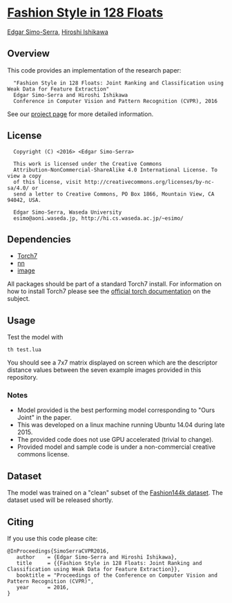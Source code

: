 # [Fashion Style in 128 Floats](http://hi.cs.waseda.ac.jp/~esimo/research/stylenet/)

[Edgar Simo-Serra](http://hi.cs.waseda.ac.jp/~esimo/), [Hiroshi Ishikawa](http://www.f.waseda.jp/hfs/indexE.html)

## Overview

This code provides an implementation of the research paper:

```
  "Fashion Style in 128 Floats: Joint Ranking and Classification using Weak Data for Feature Extraction"
  Edgar Simo-Serra and Hiroshi Ishikawa
  Conference in Computer Vision and Pattern Recognition (CVPR), 2016
```

See our [project page](http://hi.cs.waseda.ac.jp/~esimo/research/stylenet/) for more detailed information.

## License

```
  Copyright (C) <2016> <Edgar Simo-Serra>

  This work is licensed under the Creative Commons
  Attribution-NonCommercial-ShareAlike 4.0 International License. To view a copy
  of this license, visit http://creativecommons.org/licenses/by-nc-sa/4.0/ or
  send a letter to Creative Commons, PO Box 1866, Mountain View, CA 94042, USA.

  Edgar Simo-Serra, Waseda University
  esimo@aoni.waseda.jp, http://hi.cs.waseda.ac.jp/~esimo/  
```


## Dependencies

- [Torch7](http://torch.ch/docs/getting-started.html)
- [nn](https://github.com/torch/nn)
- [image](https://github.com/torch/image)

All packages should be part of a standard Torch7 install. For information on how to install Torch7 please see the [official torch documentation](http://torch.ch/docs/getting-started.html) on the subject.

## Usage

Test the model with

```
th test.lua
```

You should see a 7x7 matrix displayed on screen which are the descriptor distance values between the seven example images provided in this repository.

### Notes

- Model provided is the best performing model corresponding to "Ours Joint" in the paper.
- This was developed on a linux machine running Ubuntu 14.04 during late 2015.
- The provided code does not use GPU accelerated (trivial to change).
- Provided model and sample code is under a non-commercial creative commons license.

## Dataset

The model was trained on a "clean" subset of the [Fashion144k
dataset](http://hi.cs.waseda.ac.jp/~esimo/ja/research/fashionability/). The
dataset used will be released shortly.

## Citing

If you use this code please cite:

```
@InProceedings{SimoSerraCVPR2016,
   author    = {Edgar Simo-Serra and Hiroshi Ishikawa},
   title     = {{Fashion Style in 128 Floats: Joint Ranking and Classification using Weak Data for Feature Extraction}},
   booktitle = "Proceedings of the Conference on Computer Vision and Pattern Recognition (CVPR)",
   year      = 2016,
}
```




